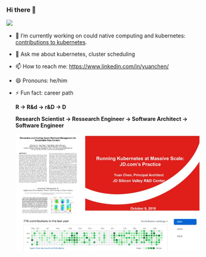 ### Hi there 👋

![](https://github-readme-stats.vercel.app/api?username=yuanchen8911&theme=buefy&show_icons=true)
<!--
**yuanchen8911/yuanchen8911** is a ✨ _special_ ✨ repository because its `README.md` (this file) appears on your GitHub profile.
-->

- 🔭 I’m currently working on could native computing and kubernetes: [contributions to kubernetes](https://k8s.devstats.cncf.io/d/66/developer-activity-counts-by-companies?orgId=1&var-period_name=Last%202%20years&var-metric=contributions&var-repogroup_name=All&var-repo_name=kubernetes%2Fkubernetes&var-country_name=All&var-companies=Apple).
- 💬 Ask me about kubernetes, cluster scheduling
- 📫 How to reach me: https://www.linkedin.com/in/yuanchen/
- 😄 Pronouns: he/him
- ⚡ Fun fact: career path

    **R -> R&d -> r&D -> D**
    
    **Research Scientist -> Ressearch Engineer -> Software Architect -> Software Engineer**
    
   ![career path](career.jpg) 
